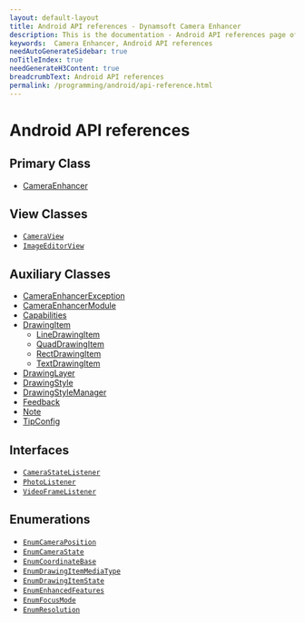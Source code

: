 ```yaml
---
layout: default-layout
title: Android API references - Dynamsoft Camera Enhancer
description: This is the documentation - Android API references page of Dynamsoft Camera Enhancer.
keywords:  Camera Enhancer, Android API references
needAutoGenerateSidebar: true
noTitleIndex: true
needGenerateH3Content: true
breadcrumbText: Android API references
permalink: /programming/android/api-reference.html
---
```


# Android API references

## Primary Class

* [CameraEnhancer](primary-api/camera-enhancer.md)

## View Classes

* [`CameraView`](auxiliary-api/camera-view.md)
* [`ImageEditorView`](auxiliary-api/image-editor-view.md)

## Auxiliary Classes

* [CameraEnhancerException](auxiliary-api/camera-enhancer-exception.md)
* [CameraEnhancerModule](auxiliary-api/camera-enhancer-module.md)
* [Capabilities](auxiliary-api/capabilities.md)
* [DrawingItem](auxiliary-api/drawing-item.md)
  * [LineDrawingItem](auxiliary-api/line-drawing-item.md)
  * [QuadDrawingItem](auxiliary-api/quad-drawing-item.md)
  * [RectDrawingItem](auxiliary-api/rect-drawing-item.md)
  * [TextDrawingItem](auxiliary-api/text-drawing-item.md)
* [DrawingLayer](auxiliary-api/drawing-layer.md)
* [DrawingStyle](auxiliary-api/drawing-style.md)
* [DrawingStyleManager](auxiliary-api/drawing-style-manager.md)
* [Feedback](auxiliary-api/feedback.md)
* [Note](auxiliary-api/note.md)
* [TipConfig](auxiliary-api/tip-config.md)

## Interfaces

* [`CameraStateListener`](auxiliary-api/camera-state-listener.md)
* [`PhotoListener`](auxiliary-api/photo-listener.md)
* [`VideoFrameListener`](auxiliary-api/video-frame-listener.md)

## Enumerations

* [`EnumCameraPosition`]()
* [`EnumCameraState`]()
* [`EnumCoordinateBase`]()
* [`EnumDrawingItemMediaType`]()
* [`EnumDrawingItemState`]()
* [`EnumEnhancedFeatures`]()
* [`EnumFocusMode`]()
* [`EnumResolution`]()

